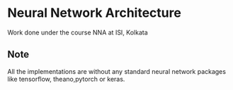 # Neural Network Architecture

Work done under the course NNA at ISI, Kolkata

## Note

All the implementations are without any standard neural network packages like tensorflow, theano,pytorch or keras.
